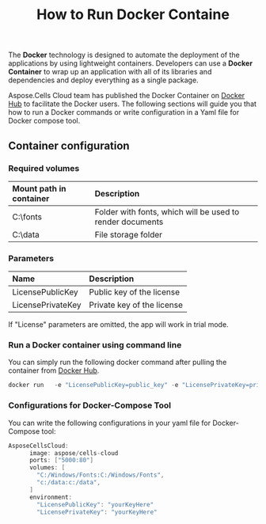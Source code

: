 ﻿---
title: How to Run Docker Containe
second_title: Aspose.Cells Cloud Documen
type: docs
url: /ar/getting-started/how-to-run-docker-container/
aliases: [/how-to-run-docker-container/]
description: How to run Docker Aspose.Cells Cloud container. Aspose.Cells Cloud supports Excel to create, convert, merge, split, protected, inner object operation, and so on
weight: 100
---
The **Docker** technology is designed to automate the deployment of the applications by using lightweight containers. Developers can use a **Docker Container** to wrap up an application with all of its libraries and dependencies and deploy everything as a single package.

Aspose.Cells Cloud team has published the Docker Container on [Docker Hub](https://hub.docker.com/r/aspose/cells-cloud) to facilitate the Docker users. The following sections will guide you that how to run a Docker commands or write configuration in a Yaml file for Docker compose tool.

## Container configuration

### Required volumes

|Mount path in container|Description|
|:- |:- |
|C:\fonts|Folder with fonts, which will be used to render documents|
|C:\data|File storage folder|

### Parameters

|Name|Description|
|:- |:- |
|LicensePublicKey|Public key of the license|
|LicensePrivateKey|Private key of the license|


If "License" parameters are omitted, the app will work in trial mode.


### Run a Docker container using command line

You can simply run the following docker command after pulling the container from [Docker Hub](https://href.li/?https://hub.docker.com/r/aspose/cells-cloud).

```JAVA
docker run   -e "LicensePublicKey=public_key" -e "LicensePrivateKey=private_key" -v c:/data:c:/data  -v C:/Windows/Fonts:C:/Windows/Fonts -p 80:5000   aspose/cells-cloud
```

### Configurations for Docker-Compose Tool

You can write the following configurations in your yaml file for Docker-Compose tool:

```JAVA
AsposeCellsCloud:
      image: aspose/cells-cloud
      ports: ["5000:80"]
      volumes: [
        "C:/Windows/Fonts:C:/Windows/Fonts",
        "c:/data:c:/data",
      ]
      environment:
        "LicensePublicKey": "yourKeyHere"
        "LicensePrivateKey": "yourKeyHere"
```
